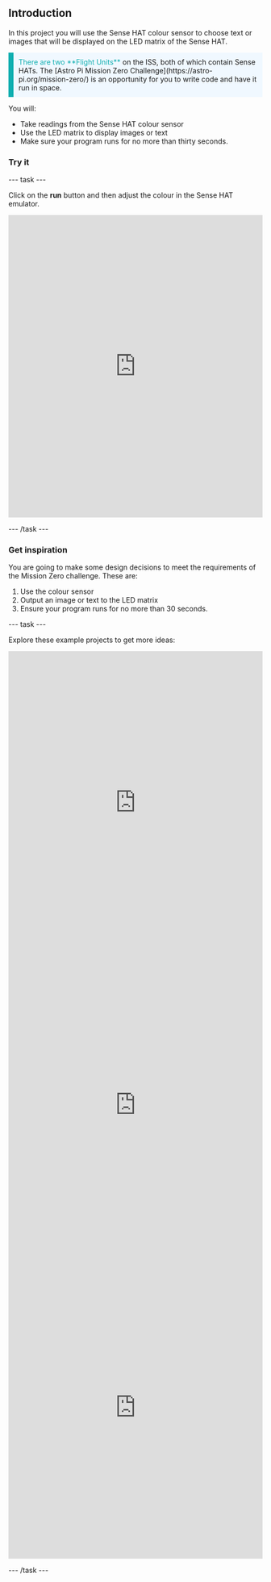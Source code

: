 ## Introduction

In this project you will use the Sense HAT colour sensor to choose text or images that will be displayed on the LED matrix of the Sense HAT.

<p style="border-left: solid; border-width:10px; border-color: #0faeb0; background-color: aliceblue; padding: 10px;">
<span style="color: #0faeb0">There are two **Flight Units**</span> on the ISS, both of which contain Sense HATs. The [Astro Pi Mission Zero Challenge](https://astro-pi.org/mission-zero/) is an opportunity for you to write code and have it run in space.
</p>

You will:
+ Take readings from the Sense HAT colour sensor 
+ Use the LED matrix to display images or text
+ Make sure your program runs for no more than thirty seconds.

### Try it 

--- task ---

Click on the **run** button and then adjust the colour in the Sense HAT emulator.

<iframe src="https://trinket.io/embed/python/dc17e4a16f" width="100%" height="600" frameborder="0" marginwidth="0" marginheight="0" allowfullscreen></iframe>

--- /task ---

### Get inspiration 

You are going to make some design decisions to meet the requirements of the Mission Zero challenge. These are:

1. Use the colour sensor
1. Output an image or text to the LED matrix
1. Ensure your program runs for no more than 30 seconds.

--- task ---

Explore these example projects to get more ideas:

<iframe src="https://trinket.io/embed/python/604972af60" width="100%" height="600" frameborder="0" marginwidth="0" marginheight="0" allowfullscreen></iframe>

<iframe src="https://trinket.io/embed/python/019172316b" width="100%" height="600" frameborder="0" marginwidth="0" marginheight="0" allowfullscreen></iframe>

<iframe src="https://trinket.io/embed/python/a1cb1d8189" width="100%" height="600" frameborder="0" marginwidth="0" marginheight="0" allowfullscreen></iframe>

--- /task ---


